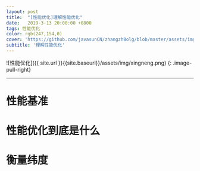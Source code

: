 ```yaml
---
layout: post
title:  "[性能优化]理解性能优化"
date:   2019-3-13 20:00:00 +0800
tags: 性能优化
color: rgb(247,154,0)
cover: 'https://github.com/javasunCN/zhangzhBolg/blob/master/assets/img/spring/spring.jpg?raw=true'
subtitle: '理解性能优化'
---
```


![性能优化]({{ site.url }}{{site.baseurl}}/assets/img/xingneng.png)
{: .image-pull-right}

------------------------


# **性能基准**

# **性能优化到底是什么**


# **衡量纬度**




